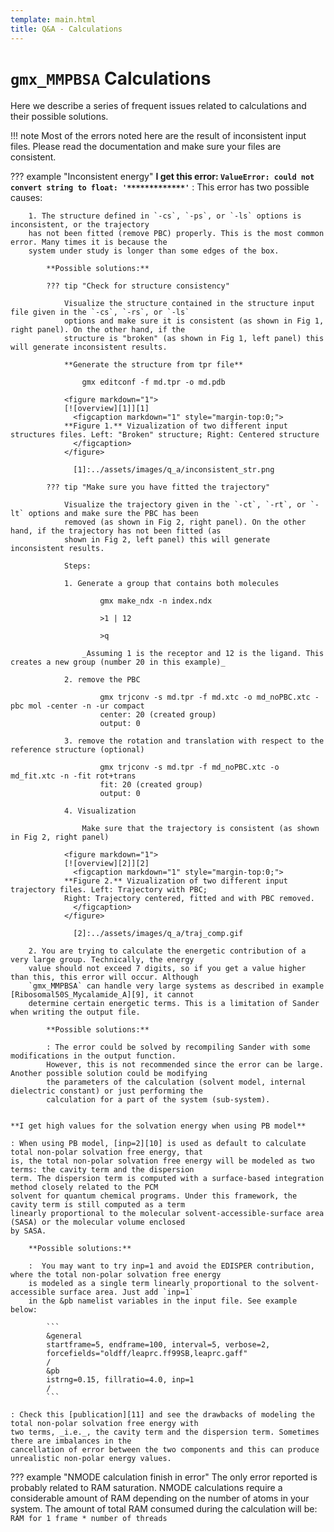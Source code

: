 ```yaml
---
template: main.html
title: Q&A - Calculations
---
```


# `gmx_MMPBSA` Calculations
Here we describe a series of frequent issues related to calculations and their possible solutions.

!!! note 
    Most of the errors noted here are the result of inconsistent input files. Please read the documentation and make 
    sure your files are consistent.



??? example "Inconsistent energy"
    **I get this error: `ValueError: could not convert string to float: '*************'`**
    : This error has two possible causes:
        
        1. The structure defined in `-cs`, `-ps`, or `-ls` options is inconsistent, or the trajectory
        has not been fitted (remove PBC) properly. This is the most common error. Many times it is because the 
        system under study is longer than some edges of the box.
        
            **Possible solutions:**
            
            ??? tip "Check for structure consistency"
                
                Visualize the structure contained in the structure input file given in the `-cs`, `-rs`, or `-ls` 
                options and make sure it is consistent (as shown in Fig 1, right panel). On the other hand, if the 
                structure is "broken" (as shown in Fig 1, left panel) this will generate inconsistent results.
                
                **Generate the structure from tpr file**
                    
                    gmx editconf -f md.tpr -o md.pdb

                <figure markdown="1">
                [![overview][1]][1]
                  <figcaption markdown="1" style="margin-top:0;">
                **Figure 1.** Vizualization of two different input structures files. Left: "Broken" structure; Right: Centered structure 
                  </figcaption>
                </figure>
                
                  [1]:../assets/images/q_a/inconsistent_str.png
    
            ??? tip "Make sure you have fitted the trajectory"

                Visualize the trajectory given in the `-ct`, `-rt`, or `-lt` options and make sure the PBC has been 
                removed (as shown in Fig 2, right panel). On the other hand, if the trajectory has not been fitted (as 
                shown in Fig 2, left panel) this will generate inconsistent results.
                
                Steps:
    
                1. Generate a group that contains both molecules
                    
                        gmx make_ndx -n index.ndx
                
                        >1 | 12
                
                        >q

                    _Assuming 1 is the receptor and 12 is the ligand. This creates a new group (number 20 in this example)_
                
                2. remove the PBC
                    
                        gmx trjconv -s md.tpr -f md.xtc -o md_noPBC.xtc -pbc mol -center -n -ur compact
                        center: 20 (created group)
                        output: 0
                
                3. remove the rotation and translation with respect to the reference structure (optional)
                    
                        gmx trjconv -s md.tpr -f md_noPBC.xtc -o md_fit.xtc -n -fit rot+trans
                        fit: 20 (created group)
                        output: 0
                    
                4. Visualization
                    
                    Make sure that the trajectory is consistent (as shown in Fig 2, right panel)

                <figure markdown="1">
                [![overview][2]][2]
                  <figcaption markdown="1" style="margin-top:0;">
                **Figure 2.** Vizualization of two different input trajectory files. Left: Trajectory with PBC; 
                Right: Trajectory centered, fitted and with PBC removed.
                  </figcaption>
                </figure>
                
                  [2]:../assets/images/q_a/traj_comp.gif
        
        2. You are trying to calculate the energetic contribution of a very large group. Technically, the energy 
        value should not exceed 7 digits, so if you get a value higher than this, this error will occur. Although 
        `gmx_MMPBSA` can handle very large systems as described in example [Ribosomal50S_Mycalamide_A][9], it cannot 
        determine certain energetic terms. This is a limitation of Sander when writing the output file.
           
            **Possible solutions:**
    
            : The error could be solved by recompiling Sander with some modifications in the output function. 
            However, this is not recommended since the error can be large. Another possible solution could be modifying 
            the parameters of the calculation (solvent model, internal dielectric constant) or just performing the 
            calculation for a part of the system (sub-system).

    
    **I get high values for the solvation energy when using PB model**

    : When using PB model, [inp=2][10] is used as default to calculate total non-polar solvation free energy, that 
    is, the total non-polar solvation free energy will be modeled as two terms: the cavity term and the dispersion 
    term. The dispersion term is computed with a surface-based integration method closely related to the PCM 
    solvent for quantum chemical programs. Under this framework, the cavity term is still computed as a term 
    linearly proportional to the molecular solvent-accessible-surface area (SASA) or the molecular volume enclosed 
    by SASA.

        **Possible solutions:**
    
        :  You may want to try inp=1 and avoid the EDISPER contribution, where the total non-polar solvation free energy
        is modeled as a single term linearly proportional to the solvent-accessible surface area. Just add `inp=1` 
        in the &pb namelist variables in the input file. See example below:

            ```
            &general
            startframe=5, endframe=100, interval=5, verbose=2, 
            forcefields="oldff/leaprc.ff99SB,leaprc.gaff"
            /
            &pb
            istrng=0.15, fillratio=4.0, inp=1
            /
            ```

    : Check this [publication][11] and see the drawbacks of modeling the total non-polar solvation free energy with 
    two terms, _i.e._, the cavity term and the dispersion term. Sometimes there are imbalances in the 
    cancellation of error between the two components and this can produce unrealistic non-polar energy values.

??? example "NMODE calculation finish in error"
    The only error reported is probably related to RAM saturation. NMODE calculations require a considerable amount 
    of RAM depending on the number of atoms in your system. The amount of total RAM consumed during the calculation 
    will be: `RAM for 1 frame * number of threads`    



  [9]: ../examples/Ribosomal50S_Mycalamide_A/README.md
  [10]: ../input_file.md#pb-namelist-variables
  [11]: https://pubs.acs.org/doi/full/10.1021/jp073399n